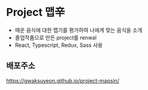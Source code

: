 # Project 맵辛
- 매운 음식에 대한 맵기를 평가하여 나에게 맞는 음식을 소개
- 졸업작품으로 만든 project를 renwal
- React, Typescript, Redux, Sass 사용

## 배포주소
https://gwaksuyeon.github.io/project-mapsin/
